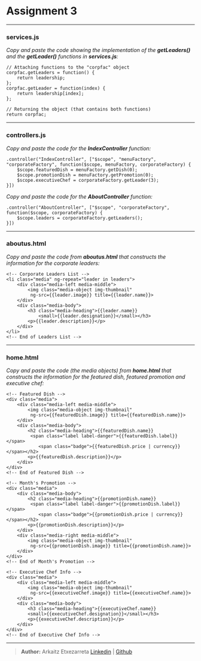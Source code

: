 Assignment 3
===================


----------
### **services.js**

_Copy and paste the code showing the implementation of the **getLeaders()** and the **getLeader()** functions in **services.js**:_

```
// Attaching functions to the "corpfac" object
corpfac.getLeaders = function() {
	return leadership;
};
corpfac.getLeader = function(index) {
	return leadership[index];
};

// Returning the object (that contains both functions)
return corpfac;
```
----------
### **controllers.js**

_Copy and paste the code for the **IndexController** function:_
```
.controller("IndexController", ["$scope", "menuFactory", "corporateFactory", function($scope, menuFactory, corporateFactory) {
	$scope.featuredDish = menuFactory.getDish(0);
	$scope.promotionDish = menuFactory.getPromotion(0);
	$scope.executiveChef = corporateFactory.getLeader(3);
}])
```

_Copy and paste the code for the **AboutController** function:_
```
.controller("AboutController", ["$scope", "corporateFactory", function($scope, corporateFactory) {
	$scope.leaders = corporateFactory.getLeaders();
}])
```
----------
### **aboutus.html**
_Copy and paste the code from **aboutus.html** that constructs the information for the corporate leaders:_
```
<!-- Corporate Leaders List -->
<li class="media" ng-repeat="leader in leaders">
    <div class="media-left media-middle">
        <img class="media-object img-thumbnail"
         ng-src={{leader.image}} title={{leader.name}}>
    </div>
    <div class="media-body">
        <h3 class="media-heading">{{leader.name}}
            <small>{{leader.designation}}</small></h3>
        <p>{{leader.description}}</p>
    </div>
</li>
<!-- End of Leaders List -->
```
----------
### **home.html**
_Copy and paste the code (the media objects) from **home.html** that constructs the information for the featured dish, featured promotion and executive chef:_
```
<!-- Featured Dish -->
<div class="media">
    <div class="media-left media-middle">
        <img class="media-object img-thumbnail"
         ng-src={{featuredDish.image}} title={{featuredDish.name}}>
    </div>
    <div class="media-body">
        <h2 class="media-heading">{{featuredDish.name}}
         <span class="label label-danger">{{featuredDish.label}}</span>
            <span class="badge">{{featuredDish.price | currency}}</span></h2>
        <p>{{featuredDish.description}}</p>
    </div>
</div>
<!-- End of Featured Dish -->

<!-- Month's Promotion -->
<div class="media">
    <div class="media-body">
        <h2 class="media-heading">{{promotionDish.name}}
         <span class="label label-danger">{{promotionDish.label}}</span>
            <span class="badge">{{promotionDish.price | currency}}</span></h2>
        <p>{{promotionDish.description}}</p>
    </div>
    <div class="media-right media-middle">
        <img class="media-object img-thumbnail"
         ng-src={{promotionDish.image}} title={{promotionDish.name}}>
    </div>
</div>
<!-- End of Month's Promotion -->

<!-- Executive Chef Info -->
<div class="media">
    <div class="media-left media-middle">
        <img class="media-object img-thumbnail"
         ng-src={{executiveChef.image}} title={{executiveChef.name}}>
    </div>
    <div class="media-body">
        <h3 class="media-heading">{{executiveChef.name}}
        <small>{{executiveChef.designation}}</small></h3>
        <p>{{executiveChef.description}}</p>
    </div>
</div>
<!-- End of Executive Chef Info -->
```
----------
> **Author:** Arkaitz Etxezarreta [Linkedin](https://www.linkedin.com/in/aetxezarreta "Arkaitz's Linkedin Profile") | [Github](https://github.com/arkaitzo "Arkaitz's Github Profile")